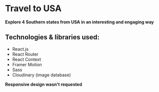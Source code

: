 # Travel to USA

**Explore 4 Southern states from USA in an interesting and engaging way**

## Technologies & libraries used:

* React.js
* React Router
* React Context
* Framer Motion
* Sass
* Cloudinary (image database)

**Responsive design wasn't requested** 
